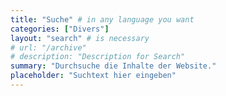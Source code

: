 ```yaml
---
title: "Suche" # in any language you want
categories: ["Divers"]
layout: "search" # is necessary
# url: "/archive"
# description: "Description for Search"
summary: "Durchsuche die Inhalte der Website."
placeholder: "Suchtext hier eingeben"
---
```

